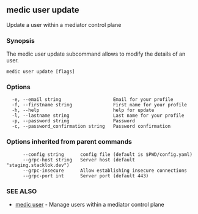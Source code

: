 ## medic user update

Update a user within a mediator control plane

### Synopsis

The medic user update subcommand allows to modify the details of an user.

```
medic user update [flags]
```

### Options

```
  -e, --email string                   Email for your profile
  -f, --firstname string               First name for your profile
  -h, --help                           help for update
  -l, --lastname string                Last name for your profile
  -p, --password string                Password
  -c, --password_confirmation string   Password confirmation
```

### Options inherited from parent commands

```
      --config string      config file (default is $PWD/config.yaml)
      --grpc-host string   Server host (default "staging.stacklok.dev")
      --grpc-insecure      Allow establishing insecure connections
      --grpc-port int      Server port (default 443)
```

### SEE ALSO

* [medic user](medic_user.md)	 - Manage users within a mediator control plane

